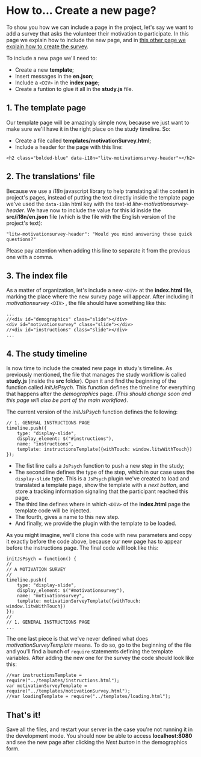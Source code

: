 # How to... Create a new page?

To show you how we can include a page in the project, let's say we want to add a survey that asks the volunteer their motivation to participate. In this page we explain how to include the new page, and in [this other page we explain how to create the survey](docs/5-CreateSurvey.md).


To include a new page we'll need to:

  * Create a new **template**;
  * Insert messages in the **en.json**; 
  * Include a `<DIV>` in the **index page**;
  * Create a funtion to glue it all in the **study.js** file.
  
## 1. The template page

Our template page will be amazingly simple now, because we just want to make sure we'll have it in the right place on the study timeline. So:

  * Create a file called **templates/motivationSurvey.html**;
  * Include a header for the page with this line: 

`<h2 class="bolded-blue" data-i18n="litw-motivationsurvey-header"></h2>`

## 2. The translations' file

Because we use a *i18n* javascript library to help translating all the content in project's pages, instead of putting the text directly inside the template page we've used the `data-i18n` html key with the text-id *litw-motivationsurvey-header*. We have now to include the value for this id inside the **src/i18n/en.json** file (which is the file with the English version of the project's text):
  
`"litw-motivationsurvey-header": "Would you mind answering these quick questions?"`

Please pay attention when adding this line to separate it from the previous one with a comma.

## 3. The index file

As a matter of organization, let's include a new `<DIV>` at the **index.html** file, marking the place where the new survey page will appear. After including it *motivationsurvey* `<DIV>` , the file should have something like this:

```
...
//<div id="demographics" class="slide"></div>
<div id="motivationsurvey" class="slide"></div>
//<div id="instructions" class="slide"></div>
...
```

## 4. The study timeline

Is now time to include the created new page in study's timeline. As previously mentioned, the file that manages the study workflow is called **study.js** (inside the **src** folder). Open it and find the beginning of the function called *initJsPsych*. This function defines the timeline for everything that happens after the *demographics* page. *(This should change soon and this page will also be part of the main workflow)*.

The current version of the *initJsPsych* function defines the following:

```
// 1. GENERAL INSTRUCTIONS PAGE
timeline.push({
    type: "display-slide",
    display_element: $("#instructions"),
    name: "instructions",
    template: instructionsTemplate({withTouch: window.litwWithTouch})
});
```
  * The fist line calls a `JsPsych` function to push a new step in the study;
  * The second line defines the type of the step, which in our case uses the `display-slide` type. This is a `JsPsych` plugin we've created to load and translated a template page, show the template with a *next button*, and store a tracking information signaling that the participant reached this page.
  * The third line defines where in which `<DIV>` of the **index.html** page the template code will be injected.
  * The fourth, gives a name to this new step.
  * And finally, we provide the plugin with the template to be loaded.
  
As you might imagine, we'll clone this code with new parameters and copy it exactly before the code above, because our new page has to appear before the instructions page. The final code will look like this:

```
initJsPsych = function() {
//
// A MOTIVATION SURVEY
//
timeline.push({
    type: "display-slide",
    display_element: $("#motivationsurvey"),
    name: "motivationsurvey",
    template: motivationSurveyTemplate({withTouch: window.litwWithTouch})
});
//
// 1. GENERAL INSTRUCTIONS PAGE
...

```

The one last piece is that we've never defined what does *motivationSurveyTemplate* means. To do so, go to the beginning of the file and you'll find a bunch of `require` statements defining the template variables. After adding the new one for the survey the code should look like this:

```
//var instructionsTemplate = require("../templates/instructions.html");
var motivationSurveyTemplate = require("../templates/motivationSurvey.html");
//var loadingTemplate = require("../templates/loading.html");

```

## That's it!

Save all the files, and restart your server in the case you're not running it in the development mode. You should now be able to access **localhost:8080** and see the new page after clicking the *Next button* in the demographics form.